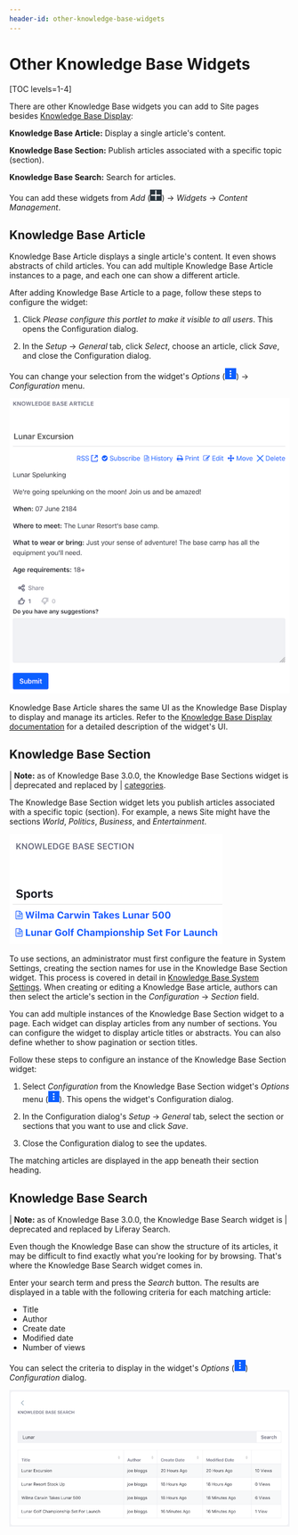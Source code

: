 ```yaml
---
header-id: other-knowledge-base-widgets
---
```


# Other Knowledge Base Widgets

[TOC levels=1-4]

There are other Knowledge Base widgets you can add to Site pages besides 
[Knowledge Base Display](/docs/7-2/user/-/knowledge_base/u/knowledge-base-display): 

**Knowledge Base Article:** Display a single article's content.

**Knowledge Base Section:** Publish articles associated with a specific topic 
(section).

**Knowledge Base Search:** Search for articles.

You can add these widgets from *Add* 
(![Add](../../../../images/icon-add-app.png)) 
&rarr; *Widgets* &rarr; *Content Management*. 

## Knowledge Base Article

Knowledge Base Article displays a single article's content. It even shows
abstracts of child articles. You can add multiple Knowledge Base Article
instances to a page, and each one can show a different article. 

After adding Knowledge Base Article to a page, follow these steps to configure 
the widget: 

1.  Click *Please configure this portlet to make it visible to all users*. This 
    opens the Configuration dialog. 

2.  In the *Setup* &rarr; *General* tab, click *Select*, choose an article, 
    click *Save*, and close the Configuration dialog. 

You can change your selection from the widget's *Options* 
(![Options](../../../../images/icon-app-options.png)) 
&rarr; *Configuration* menu. 

![Figure 1: The Knowledge Base Article app is great at displaying individual articles.](../../../../images/kb-article.png)

Knowledge Base Article shares the same UI as the Knowledge Base Display to 
display and manage its articles. Refer to the 
[Knowledge Base Display documentation](/docs/7-2/user/-/knowledge_base/u/knowledge-base-display) 
for a detailed description of the widget's UI. 

## Knowledge Base Section

| **Note:** as of Knowledge Base 3.0.0, the Knowledge Base Sections widget is 
| deprecated and replaced by 
| [categories](/docs/7-2/user/-/knowledge_base/u/organizing-content-with-tags-and-categories). 

The Knowledge Base Section widget lets you publish articles associated with a 
specific topic (section). For example, a news Site might have the sections 
*World*, *Politics*, *Business*, and *Entertainment*. 

![Figure 2: The Knowledge Base Section widget.](../../../../images/kb-section.png)

To use sections, an administrator must first configure the feature in System 
Settings, creating the section names for use in the Knowledge Base Section 
widget. This process is covered in detail in 
[Knowledge Base System Settings](/docs/7-2/user/-/knowledge_base/u/knowledge-base-system-settings). 
When creating or editing a Knowledge Base article, authors can then select the 
article's section in the *Configuration* &rarr; *Section* field. 

You can add multiple instances of the Knowledge Base Section widget to a page. 
Each widget can display articles from any number of sections. You can configure 
the widget to display article titles or abstracts. You can also define whether 
to show pagination or section titles. 

Follow these steps to configure an instance of the Knowledge Base Section 
widget:

1.  Select *Configuration* from the Knowledge Base Section widget's *Options* 
    menu (![Options](../../../../images/icon-app-options.png)). 
    This opens the widget's Configuration dialog. 

2.  In the Configuration dialog's *Setup* &rarr; *General* tab, select the 
    section or sections that you want to use and click *Save*.
 
3.  Close the Configuration dialog to see the updates.

The matching articles are displayed in the app beneath their section heading. 

## Knowledge Base Search

| **Note:** as of Knowledge Base 3.0.0, the Knowledge Base Search widget is 
| deprecated and replaced by Liferay Search. 

Even though the Knowledge Base can show the structure of its articles, it may be 
difficult to find exactly what you're looking for by browsing. That's where the 
Knowledge Base Search widget comes in. 

Enter your search term and press the *Search* button. The results are displayed
in a table with the following criteria for each matching article:

-   Title
-   Author
-   Create date
-   Modified date
-   Number of views

You can select the criteria to display in the widget's *Options* 
(![Options](../../../../images/icon-app-options.png)) 
*Configuration* dialog. 

![Figure 3: The Knowledge Base Search widget lets you search the Knowledge Base for keywords.](../../../../images/kb-search.png)
